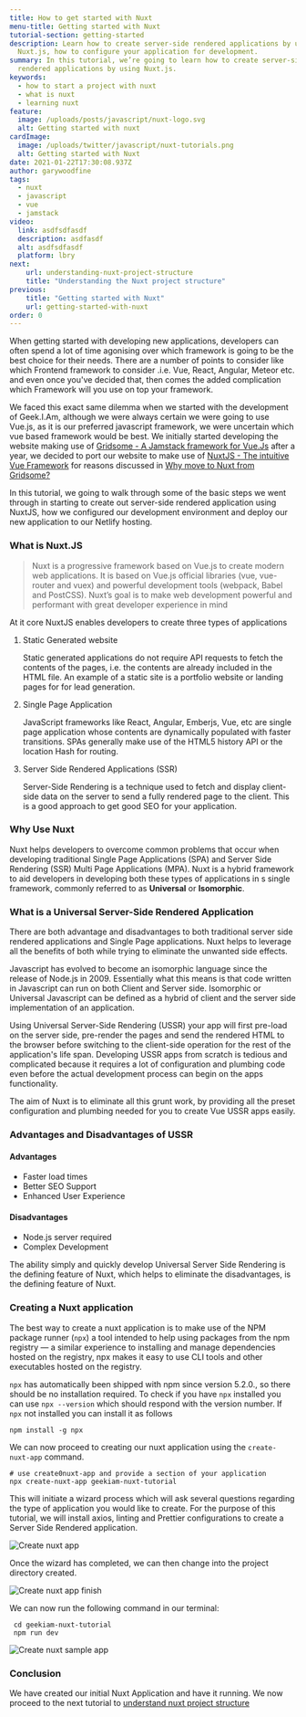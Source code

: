 ```yaml
---
title: How to get started with Nuxt
menu-title: Getting started with Nuxt
tutorial-section: getting-started
description: Learn how to create server-side rendered applications by using
  Nuxt.js, how to configure your application for development.
summary: In this tutorial, we’re going to learn how to create server-side
  rendered applications by using Nuxt.js.
keywords:
  - how to start a project with nuxt
  - what is nuxt
  - learning nuxt
feature:
  image: /uploads/posts/javascript/nuxt-logo.svg
  alt: Getting started with nuxt
cardImage:
  image: /uploads/twitter/javascript/nuxt-tutorials.png
  alt: Getting started with Nuxt
date: 2021-01-22T17:30:08.937Z
author: garywoodfine
tags:
  - nuxt
  - javascript
  - vue
  - jamstack
video:
  link: asdfsdfasdf
  description: asdfasdf
  alt: asdfsdfasdf
  platform: lbry
next:
    url: understanding-nuxt-project-structure
    title: "Understanding the Nuxt project structure"
previous:
    title: "Getting started with Nuxt"
    url: getting-started-with-nuxt
order: 0
---
```

When getting started with developing new applications, developers can often spend a lot of time agonising over which 
framework is going to be the best choice for their needs.  There are a number of points to consider like which Frontend
framework to consider .i.e. Vue, React, Angular, Meteor etc. and even once you've decided that, then comes the added
complication which Framework will you use on top your framework. 

We faced this exact same dilemma when we started with the development of Geek.I.Am, although we were always certain we
were going to use Vue.js, as it is our preferred javascript framework, we were uncertain which vue based framework would
be best. We initially started developing the website making use of [Gridsome - A Jamstack framework for Vue.Js](https://gridsome.org/ "Gridsome - A Jamstack framework for Vue.Js")
after a year, we decided to port our website to make use of [NuxtJS - The intuitive Vue Framework](https://nuxtjs.org/ "NuxtJS - The intuitive Vue Framework")
for reasons discussed in [Why move to Nuxt from Gridsome?](https://garywoodfine.com/why-move-to-nuxt-from-gridsome/ "Why move to Nuxt from Gridsome?")

In this tutorial, we going to walk through some of the basic steps we went through in starting to create out server-side
rendered application using NuxtJS, how we configured our development environment and deploy our new application to our
Netlify hosting.

### What is Nuxt.JS

> Nuxt is a progressive framework based on Vue.js to create modern web applications. 
> It is based on Vue.js official libraries (vue, vue-router and vuex) and powerful development tools
> (webpack, Babel and PostCSS). Nuxt’s goal is to make web development powerful and performant with great developer 
> experience in mind

At it core NuxtJS enables developers to create three types of applications 

1. Static Generated website

   Static generated applications do not require API requests to fetch the contents of the pages, i.e. the contents 
   are already included in the HTML file. An example of a static site is a portfolio website or landing pages for 
   for lead generation.
2. Single Page Application

   JavaScript frameworks like React, Angular, Emberjs, Vue, etc are single page application whose contents are 
   dynamically populated with faster transitions. SPAs generally make use of the HTML5 history API or the location Hash
   for routing.
3. Server Side Rendered Applications (SSR)

   Server-Side Rendering is a technique used to fetch and display client-side data on the server to send a fully 
   rendered page to the client. This is a good approach to get good SEO for your application.

### Why Use Nuxt

Nuxt helps developers to overcome common problems that occur when developing traditional Single Page Applications (SPA)
and Server Side Rendering (SSR) Multi Page Applications (MPA). Nuxt is a hybrid framework to aid developers in developing
both these types of applications in s single framework, commonly referred to as **Universal** or **Isomorphic**.

### What is a Universal Server-Side Rendered Application

There are both advantage and disadvantages to both traditional server side rendered applications and Single Page 
applications.  Nuxt helps to leverage all the benefits of both while trying to eliminate the unwanted side effects.

Javascript has evolved to become an isomorphic language since the release of Node.js in 2009. Essentially what this
means is that code written in Javascript can run on both Client and Server side. Isomorphic or Universal Javascript can 
be defined as a hybrid of client and the server side implementation of an application.

Using Universal Server-Side Rendering (USSR) your app will first pre-load on the server side, pre-render the pages and 
send the rendered HTML to the browser before switching to the client-side operation for the rest of the application's 
life span.  Developing  USSR apps from scratch is tedious and complicated because it requires a lot of configuration 
and plumbing code even before the actual development process can begin on the apps functionality. 

The aim of Nuxt is to eliminate all this grunt work, by providing all the preset configuration and plumbing needed
for you to create Vue USSR apps easily.

### Advantages and Disadvantages of USSR

#### Advantages

* Faster load times 
* Better SEO Support
* Enhanced User Experience

#### Disadvantages

* Node.js server required
* Complex Development 

The ability simply and quickly develop Universal Server Side Rendering is the defining feature of Nuxt, which helps 
to eliminate the disadvantages, is the defining feature of Nuxt.

### Creating a Nuxt application

The best way to create a nuxt application is to make use of the NPM package runner (`npx`) a tool intended 
to help using packages from the npm registry — a similar experience to installing and manage dependencies hosted on 
the registry, npx makes it easy to use CLI tools and other executables hosted on the registry. 

`npx` has automatically been shipped with npm since version 5.2.0., so there should be no installation required. To 
check if you have `npx` installed you can use `npx --version` which should respond with the version number. If `npx` 
not installed you can install it as follows

```shell
npm install -g npx
```

We can now proceed to creating our nuxt application using the `create-nuxt-app` command.

```shell
# use create0nuxt-app and provide a section of your application
npx create-nuxt-app geekiam-nuxt-tutorial
```

This will initiate a wizard process which will ask several questions regarding the type of application you would like 
to create. For the purpose of this tutorial, we will install axios, linting and Prettier configurations to create a 
Server Side Rendered application.

![Create nuxt app ](/uploads/geekiam-nuxt-tutorial-start.png "create nuxt app")

Once the wizard has completed,  we can then change into the project directory created.

![Create nuxt app finish ](/uploads/geekiam-nuxt-tutorial-finish.png "create nuxt app finish")

We can now run the following command in our terminal:

```shell
 cd geekiam-nuxt-tutorial
 npm run dev
```

![Create nuxt sample app ](/uploads/geekiam-nuxt-tutorial-screen.png "create nuxt sample app")

### Conclusion

We have created our initial Nuxt Application and have it running.  We now proceed to the next tutorial to [understand
nuxt project structure](https://geekiam.io/nuxt/understanding-nuxt-project-structure "Understanding the nuxt project structure | Geek.I.Am")
